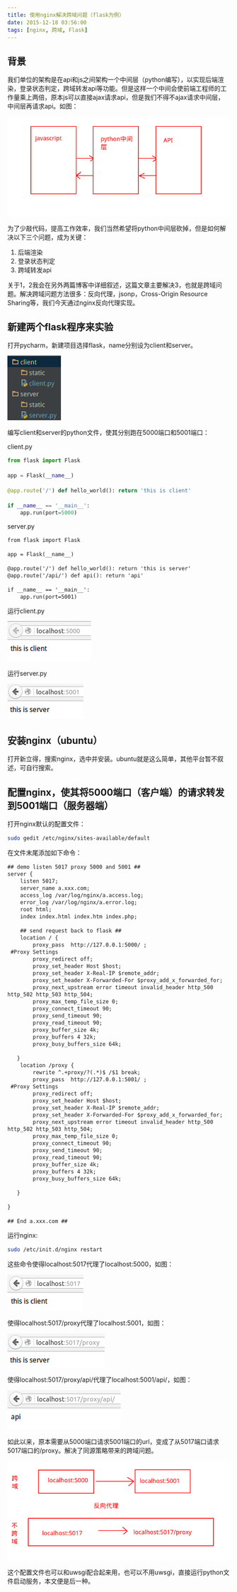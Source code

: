 ```yaml
---
title: 使用nginx解决跨域问题（flask为例）
date: 2015-12-18 03:56:00
tags: [nginx, 跨域, Flask]
---
```


## 背景

我们单位的架构是在api和js之间架构一个中间层（python编写），以实现后端渲染，登录状态判定，跨域转发api等功能。但是这样一个中间会使前端工程师的工作量乘上两倍，原本js可以直接ajax请求api，但是我们不得不ajax请求中间层，中间层再请求api。如图：

<!--more-->

![](/css/images/85.jpg)

为了少敲代码，提高工作效率，我们当然希望将python中间层砍掉，但是如何解决以下三个问题，成为关键：

1.  后端渲染
2.  登录状态判定
3.  跨域转发api

关于1，2我会在另外两篇博客中详细叙述，这篇文章主要解决3，也就是跨域问题。解决跨域问题方法很多：反向代理，jsonp，Cross-Origin Resource Sharing等，我们今天通过nginx反向代理实现。

## 新建两个flask程序来实验

打开pycharm，新建项目选择flask，name分别设为client和server。

![](/css/images/86.jpg)

编写client和server的python文件，使其分别跑在5000端口和5001端口：

client.py

```python
from flask import Flask

app = Flask(__name__)

@app.route('/') def hello_world(): return 'this is client'

if __name__ == '__main__':
    app.run(port=5000)
```

 server.py

```
from flask import Flask

app = Flask(__name__)

@app.route('/') def hello_world(): return 'this is server' @app.route('/api/') def api(): return 'api'

if __name__ == '__main__':
    app.run(port=5001)
```

运行client.py

![](/css/images/87.jpg)

运行server.py

![](/css/images/88.jpg)

## 安装nginx（ubuntu）

打开新立得，搜索nginx，选中并安装。ubuntu就是这么简单，其他平台暂不叙述，可自行搜索。

## 配置nginx，使其将5000端口（客户端）的请求转发到5001端口（服务器端）

打开nginx默认的配置文件：

```sh
sudo gedit /etc/nginx/sites-available/default
```

在文件末尾添加如下命令：

```test
## demo listen 5017 proxy 5000 and 5001 ##
server {
    listen 5017; 
    server_name a.xxx.com;
    access_log /var/log/nginx/a.access.log;
    error_log /var/log/nginx/a.error.log;
    root html;
    index index.html index.htm index.php;

    ## send request back to flask ##
    location / {
        proxy_pass  http://127.0.0.1:5000/ ; 
 #Proxy Settings
        proxy_redirect off;
        proxy_set_header Host $host;
        proxy_set_header X-Real-IP $remote_addr;
        proxy_set_header X-Forwarded-For $proxy_add_x_forwarded_for;
        proxy_next_upstream error timeout invalid_header http_500 http_502 http_503 http_504;
        proxy_max_temp_file_size 0;
        proxy_connect_timeout 90;
        proxy_send_timeout 90;
        proxy_read_timeout 90;
        proxy_buffer_size 4k;
        proxy_buffers 4 32k;
        proxy_busy_buffers_size 64k;

   }
    location /proxy {
        rewrite ^.+proxy/?(.*)$ /$1 break;
        proxy_pass  http://127.0.0.1:5001/ ; 
 #Proxy Settings
        proxy_redirect off;
        proxy_set_header Host $host;
        proxy_set_header X-Real-IP $remote_addr;
        proxy_set_header X-Forwarded-For $proxy_add_x_forwarded_for;
        proxy_next_upstream error timeout invalid_header http_500 http_502 http_503 http_504;
        proxy_max_temp_file_size 0;
        proxy_connect_timeout 90;
        proxy_send_timeout 90;
        proxy_read_timeout 90;
        proxy_buffer_size 4k;
        proxy_buffers 4 32k;
        proxy_busy_buffers_size 64k;

   }

}

## End a.xxx.com ##
```

运行nginx:

```sh
sudo /etc/init.d/nginx restart 
```

这些命令使得localhost:5017代理了localhost:5000，如图：

![](/css/images/89.jpg)

使得localhost:5017/proxy代理了localhost:5001，如图：

![](/css/images/90.jpg)

使得localhost:5017/proxy/api/代理了localhost:5001/api/，如图：

![](/css/images/91.jpg)

如此以来，原本需要从5000端口请求5001端口的url，变成了从5017端口请求5017端口的/proxy。解决了同源策略带来的跨域问题。

![](/css/images/92.jpg)

这个配置文件也可以和uwsgi配合起来用，也可以不用uwsgi，直接运行python文件启动服务，本文便是后一种。
